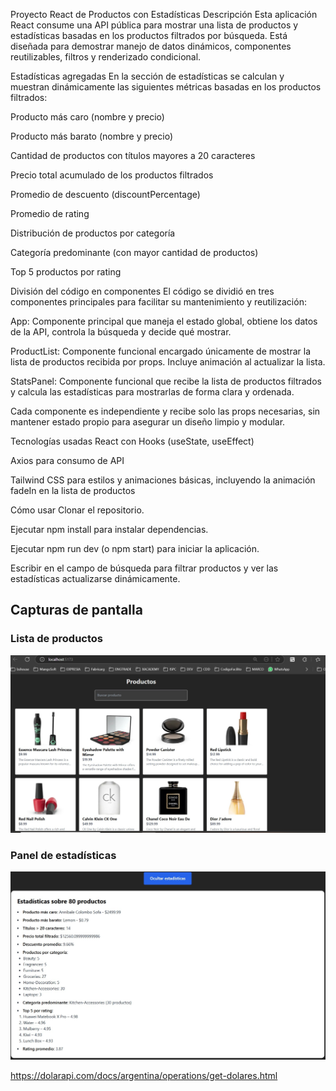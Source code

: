 Proyecto React de Productos con Estadísticas
Descripción
Esta aplicación React consume una API pública para mostrar una lista de productos y estadísticas basadas en los productos filtrados por búsqueda. Está diseñada para demostrar manejo de datos dinámicos, componentes reutilizables, filtros y renderizado condicional.

Estadísticas agregadas
En la sección de estadísticas se calculan y muestran dinámicamente las siguientes métricas basadas en los productos filtrados:

Producto más caro (nombre y precio)

Producto más barato (nombre y precio)

Cantidad de productos con títulos mayores a 20 caracteres

Precio total acumulado de los productos filtrados

Promedio de descuento (discountPercentage)

Promedio de rating

Distribución de productos por categoría

Categoría predominante (con mayor cantidad de productos)

Top 5 productos por rating

División del código en componentes
El código se dividió en tres componentes principales para facilitar su mantenimiento y reutilización:

App: Componente principal que maneja el estado global, obtiene los datos de la API, controla la búsqueda y decide qué mostrar.

ProductList: Componente funcional encargado únicamente de mostrar la lista de productos recibida por props. Incluye animación al actualizar la lista.

StatsPanel: Componente funcional que recibe la lista de productos filtrados y calcula las estadísticas para mostrarlas de forma clara y ordenada.

Cada componente es independiente y recibe solo las props necesarias, sin mantener estado propio para asegurar un diseño limpio y modular.

Tecnologías usadas
React con Hooks (useState, useEffect)

Axios para consumo de API

Tailwind CSS para estilos y animaciones básicas, incluyendo la animación fadeIn en la lista de productos


Cómo usar
Clonar el repositorio.

Ejecutar npm install para instalar dependencias.

Ejecutar npm run dev (o npm start) para iniciar la aplicación.

Escribir en el campo de búsqueda para filtrar productos y ver las estadísticas actualizarse dinámicamente.

## Capturas de pantalla

### Lista de productos

![Lista de productos](./src/assets/productos.jpeg)

### Panel de estadísticas

![Panel de estadísticas](./src/assets/estadisticas.jpeg)


https://dolarapi.com/docs/argentina/operations/get-dolares.html